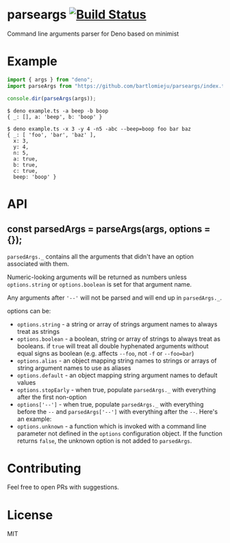 # parseargs [![Build Status](https://travis-ci.org/bartlomieju/parseargs.svg?branch=master)](https://travis-ci.org/bartlomieju/parseargs)

Command line arguments parser for Deno based on minimist

# Example

``` ts
import { args } from "deno";
import parseArgs from "https://github.com/bartlomieju/parseargs/index.ts";

console.dir(parseArgs(args));
```

```
$ deno example.ts -a beep -b boop
{ _: [], a: 'beep', b: 'boop' }
```

```
$ deno example.ts -x 3 -y 4 -n5 -abc --beep=boop foo bar baz
{ _: [ 'foo', 'bar', 'baz' ],
  x: 3,
  y: 4,
  n: 5,
  a: true,
  b: true,
  c: true,
  beep: 'boop' }
```

# API

## const parsedArgs = parseArgs(args, options = {});

`parsedArgs._` contains all the arguments that didn't have an option associated with
them.

Numeric-looking arguments will be returned as numbers unless `options.string` or
`options.boolean` is set for that argument name.

Any arguments after `'--'` will not be parsed and will end up in `parsedArgs._`.

options can be:

* `options.string` - a string or array of strings argument names to always treat as
strings
* `options.boolean` - a boolean, string or array of strings to always treat as
booleans. if `true` will treat all double hyphenated arguments without equal signs
as boolean (e.g. affects `--foo`, not `-f` or `--foo=bar`)
* `options.alias` - an object mapping string names to strings or arrays of string
argument names to use as aliases
* `options.default` - an object mapping string argument names to default values
* `options.stopEarly` - when true, populate `parsedArgs._` with everything after the
first non-option
* `options['--']` - when true, populate `parsedArgs._` with everything before the `--`
and `parsedArgs['--']` with everything after the `--`. Here's an example:
* `options.unknown` - a function which is invoked with a command line parameter not
defined in the `options` configuration object. If the function returns `false`, the
unknown option is not added to `parsedArgs`.

# Contributing

Feel free to open PRs with suggestions.

# License

MIT
